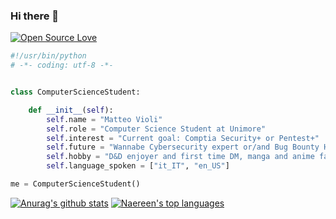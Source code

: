 ### Hi there 👋
[![Open Source Love](https://badges.frapsoft.com/os/v1/open-source.svg?v=102)](https://github.com/ellerbrock/open-source-badge/)


```python
#!/usr/bin/python
# -*- coding: utf-8 -*-


class ComputerScienceStudent:

    def __init__(self):
        self.name = "Matteo Violi"
        self.role = "Computer Science Student at Unimore"
        self.interest = "Current goal: Comptia Security+ or Pentest+"
        self.future = "Wannabe Cybersecurity expert or/and Bug Bounty Hunter"
        self.hobby = "D&D enjoyer and first time DM, manga and anime fan"
        self.language_spoken = ["it_IT", "en_US"]

me = ComputerScienceStudent()
```


[![Anurag's github stats](https://github-readme-stats.vercel.app/api?username=0xdonva&theme=blue-green)](https://github.com/anuraghazra/github-readme-stats)
[![Naereen's top languages](https://github-readme-stats.vercel.app/api/top-langs/?username=0xdonva&theme=blue-green)](https://github.com/anuraghazra/github-readme-stats)
